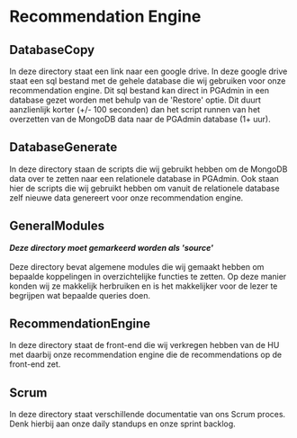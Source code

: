 # Recommendation Engine

## DatabaseCopy
In deze directory staat een link naar een google drive. In deze
google drive staat een sql bestand met de gehele database die wij
gebruiken voor onze recommendation engine. Dit sql bestand kan
direct in PGAdmin in een database gezet worden met behulp van
de 'Restore' optie. Dit duurt aanzlienlijk korter (+/- 100 seconden)
dan het script runnen van het overzetten van de MongoDB data
naar de PGAdmin database (1+ uur).


## DatabaseGenerate
In deze directory staan de scripts die wij gebruikt hebben om
de MongoDB data over te zetten naar een relationele database
in PGAdmin. Ook staan hier de scripts die wij gebruikt hebben
om vanuit de relationele database zelf nieuwe data genereert
voor onze recommendation engine.


## GeneralModules
***Deze directory moet gemarkeerd worden als 'source'***<br/><br/>
Deze directory bevat algemene modules die wij gemaakt hebben
om bepaalde koppelingen in overzichtelijke functies te zetten.
Op deze manier konden wij ze makkelijk herbruiken en is het
makkelijker voor de lezer te begrijpen wat bepaalde queries
doen.


## RecommendationEngine
In deze directory staat de front-end die wij verkregen hebben
van de HU met daarbij onze recommendation engine die de
recommendations op de front-end zet.


## Scrum
In deze directory staat verschillende documentatie van
ons Scrum proces. Denk hierbij aan onze daily standups en
onze sprint backlog.
